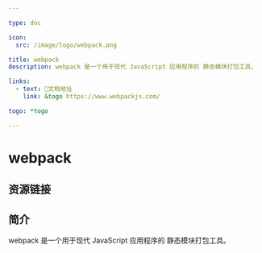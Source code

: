 ```yaml
---

type: doc

icon:
  src: /image/logo/webpack.png

title: webpack
description: webpack 是一个用于现代 JavaScript 应用程序的 静态模块打包工具。

links:
  - text: 📖文档地址
    link: &togo https://www.webpackjs.com/

togo: *togo

---
```


<ShowLogo />

# webpack

<ShowBreadcrumb />

## 资源链接

<ShowLinks />

## 简介

webpack 是一个用于现代 JavaScript 应用程序的 静态模块打包工具。

